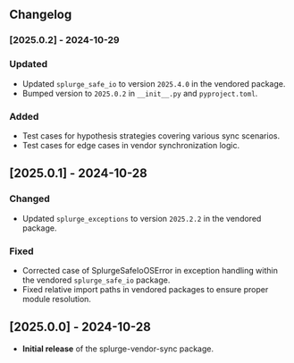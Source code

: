 ## Changelog

### [2025.0.2] - 2024-10-29

### Updated
- Updated `splurge_safe_io` to version `2025.4.0` in the vendored package.
- Bumped version to `2025.0.2` in `__init__.py` and `pyproject.toml`.

### Added
- Test cases for hypothesis strategies covering various sync scenarios.
- Test cases for edge cases in vendor synchronization logic.

## [2025.0.1] - 2024-10-28

### Changed
- Updated `splurge_exceptions` to version `2025.2.2` in the vendored package.

### Fixed
- Corrected case of SplurgeSafeIoOSError in exception handling within the vendored `splurge_safe_io` package.
- Fixed relative import paths in vendored packages to ensure proper module resolution.

## [2025.0.0] - 2024-10-28
- **Initial release** of the splurge-vendor-sync package.